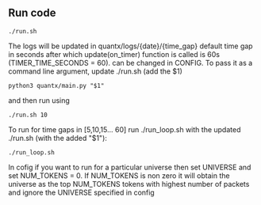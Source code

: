 ## Run code
```
./run.sh
```
The logs will be updated in quantx/logs/{date}/{time_gap}
default time gap in seconds after which update(on_timer) function is called is 60s (TIMER_TIME_SECONDS = 60). can be changed in CONFIG. 
To pass it as a command line argument, update ./run.sh (add the $1)
```
python3 quantx/main.py "$1"
```
and then run using
```
./run.sh 10
```
To run for time gaps in [5,10,15... 60] run ./run_loop.sh with the updated ./run.sh (with the added "$1"):
```
./run_loop.sh
```
In cofig if you want to run for a particular universe then set UNIVERSE and set NUM_TOKENS = 0.
If NUM_TOKENS is non zero it will obtain the universe as the top NUM_TOKENS tokens with highest number of packets and ignore the UNIVERSE specified in config
